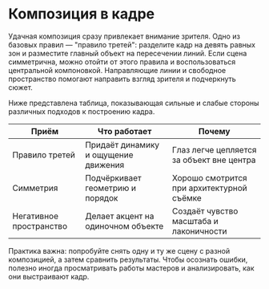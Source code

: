 # Композиция в кадре

Удачная композиция сразу привлекает внимание зрителя. Одно из базовых правил — "правило третей": разделите кадр на девять равных зон и разместите главный объект на пересечении линий. Если сцена симметрична, можно отойти от этого правила и воспользоваться центральной компоновкой. Направляющие линии и свободное пространство помогают направить взгляд зрителя и подчеркнуть сюжет.

Ниже представлена таблица, показывающая сильные и слабые стороны различных подходов к построению кадра.

| Приём | Что работает | Почему |
| --- | --- | --- |
| Правило третей | Придаёт динамику и ощущение движения | Глаз легче цепляется за объект вне центра |
| Симметрия | Подчёркивает геометрию и порядок | Хорошо смотрится при архитектурной съёмке |
| Негативное пространство | Делает акцент на одиночном объекте | Создаёт чувство масштаба и лаконичности |

Практика важна: попробуйте снять одну и ту же сцену с разной композицией, а затем сравнить результаты. Чтобы осознать ошибки, полезно иногда просматривать работы мастеров и анализировать, как они выстраивают кадр. 
